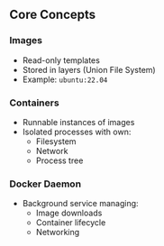 ## Core Concepts

### Images
- Read-only templates
- Stored in layers (Union File System)
- Example: `ubuntu:22.04`

### Containers
- Runnable instances of images
- Isolated processes with own:
  - Filesystem
  - Network
  - Process tree

### Docker Daemon
- Background service managing:
  - Image downloads
  - Container lifecycle
  - Networking
